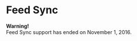 # Feed Sync

<div class="alert alert-block">
  <strong>Warning!</strong><br/>
  Feed Sync support has ended on November 1, 2016.
</div>
